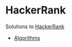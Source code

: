 # HackerRank
Solutions to [HackerRank](https://www.hackerrank.com/dashboard)

* [Algorithms](https://www.hackerrank.com/domains/algorithms)

